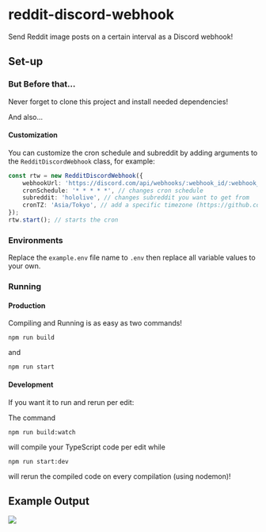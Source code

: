 # reddit-discord-webhook

Send Reddit image posts on a certain interval as a Discord webhook!

## Set-up

### But Before that...

Never forget to clone this project and install needed dependencies!

And also...

#### Customization

You can customize the cron schedule and subreddit by adding arguments to the `RedditDiscordWebhook` class, for example:

```ts
const rtw = new RedditDiscordWebhook({
	webhookUrl: 'https://discord.com/api/webhooks/:webhook_id/:webhook_token', // your webhook url, defaults to the WEBHOOK_URL env
	cronSchedule: '* * * * *', // changes cron schedule
	subreddit: 'hololive', // changes subreddit you want to get from
	cronTZ: 'Asia/Tokyo', // add a specific timezone (https://github.com/DefinitelyTyped/DefinitelyTyped/blob/master/types/tz-offset/index.d.ts#L6) to use for your cron schedule
});
rtw.start(); // starts the cron
```

### Environments

Replace the `example.env` file name to `.env` then replace all variable values to your own.

### Running

#### Production

Compiling and Running is as easy as two commands!

```
npm run build
```

and

```
npm run start
```

#### Development

If you want it to run and rerun per edit:

The command

```
npm run build:watch
```

will compile your TypeScript code per edit while

```
npm run start:dev
```

will rerun the compiled code on every compilation (using nodemon)!

## Example Output

![](https://cdn.discordapp.com/attachments/760715805905387550/851697566517428224/Screen_Shot_2021-06-08_at_1.38.24_PM.png)
